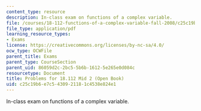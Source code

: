 ```yaml
---
content_type: resource
description: In-class exam on functions of a complex variable.
file: /courses/18-112-functions-of-a-complex-variable-fall-2008/c25c19b6e7c5430921181c4538e824e1_mid1prob.pdf
file_type: application/pdf
learning_resource_types:
- Exams
license: https://creativecommons.org/licenses/by-nc-sa/4.0/
ocw_type: OCWFile
parent_title: Exams
parent_type: CourseSection
parent_uid: 86059d2c-2bc5-5b6b-1612-5e265e0d084c
resourcetype: Document
title: Problems for 18.112 Mid 2 (Open Book)
uid: c25c19b6-e7c5-4309-2118-1c4538e824e1
---
```

In-class exam on functions of a complex variable.